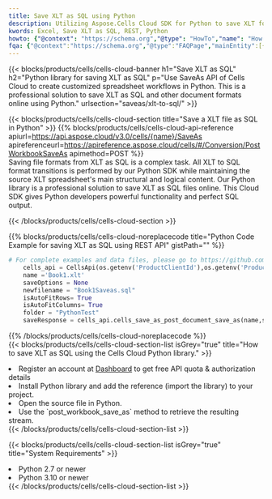 ```yaml
---
title: Save XLT as SQL using Python 
description: Utilizing Aspose.Cells Cloud SDK for Python to save XLT format file as SQL format file. 
kwords: Excel, Save XLT as SQL, REST, Python
howto: {"@context": "https://schema.org","@type": "HowTo","name": "How to save XLT as SQL using the Cells Cloud Python library.","description": "How to save XLT as SQL using the Cells Cloud Python library.","image": {"@type": "ImageObject"},"url": "/python/saveas/xlt-to-sql/","step": [{ "@type": "HowToStep","name": "How to save XLT as SQL using the Cells Cloud Python library. step 1", "image": {"@type": "ImageObject",},"url": "/python/saveas/xlt-to-sql/","text": "Register an account at <a href='https://dashboard.aspose.cloud/'>Dashboard</a> to get free API quota & authorization details",},{ "@type": "HowToStep","name": "How to save XLT as SQL using the Cells Cloud Python library. step 1", "image": {"@type": "ImageObject",},"url": "/python/saveas/xlt-to-sql/","text": "Install Python library and add the reference (import the library) to your project.",},{ "@type": "HowToStep","name": "How to save XLT as SQL using the Cells Cloud Python library. step 1", "image": {"@type": "ImageObject",},"url": "/python/saveas/xlt-to-sql/","text": "Open the source file in Python.",},{ "@type": "HowToStep","name": "How to save XLT as SQL using the Cells Cloud Python library. step 1", "image": {"@type": "ImageObject",},"url": "/python/saveas/xlt-to-sql/","text": "Use the `post_workbook_save_as` method to retrieve the resulting stream.",}, ],"supply": {"@type": "HowToSupply","name": "document"},"tool": [{"@type": "HowToTool","name": "PyCharm, Visual Studio Code, Sublime, Eclipse"},{"@type": "HowToTool","name": "Aspose Cells"}],"totalTime": "PT6M"}
fqa: {"@context":"https://schema.org","@type":"FAQPage","mainEntity":[{"@type":"Question","name":"Why save file as other formats file in C# using REST API?","acceptedAnswer":{"@type":"Answer","text":"Documents are encoded in many ways, and some files may be incompatible with the software you use. To open and read such files, just save them as appropriate file formats.<br/><ol><li>Install .NET SDK and add the reference (import the library) to your project.</li><li>Open the source file in C# using REST API.</li><li>Call the PostWorkbookSaveAsRequest() method, passing an output filename with required extension.</li><li>Get the result of save as a separate file.</li></ol>"}},{"@type":"Question","name":"What file formats can I save as with your C# library?","acceptedAnswer":{"@type":"Answer","text":"We support a variety of file formats for conversion using .NET library, including XLSX, Excel, xls , PDF, CSV, HTML, Markdown, XML, PNG, JPG, TIFF, Json, TXT and many more."}},{"@type":"Question","name":"What is the maximum allowed file size for conversion using this .NET library?","acceptedAnswer":{"@type":"Answer","text":"There are no file size limits for format conversions using .NET library."}}]}
---
```



{{< blocks/products/cells/cells-cloud-banner h1="Save XLT as SQL" h2="Python library for saving XLT as SQL" p="Use SaveAs API of Cells Cloud to create customized spreadsheet workflows in Python. This is a professional solution to save XLT as SQL and other document formats online using Python." urlsection="saveas/xlt-to-sql/" >}}

{{< blocks/products/cells/cells-cloud-section  title="Save a XLT file as SQL in Python" >}}
{{% blocks/products/cells/cells-cloud-api-reference  apiurl=https://api.aspose.cloud/v3.0/cells/{name}/SaveAs  apireferenceurl=https://apireference.aspose.cloud/cells/#/Conversion/PostWorkbookSaveAs  apimethod=POST %}}
<br/>
Saving file formats from XLT as SQL is a complex task. All XLT to SQL format transitions is performed by our Python SDK while maintaining the source XLT spreadsheet's main structural and logical content. Our Python library is a professional solution to save XLT as SQL files online. This Cloud SDK gives Python developers powerful functionality and perfect SQL output.

{{< /blocks/products/cells/cells-cloud-section >}}

{{% blocks/products/cells/cells-cloud-noreplacecode title="Python Code Example for saving XLT as SQL using REST API" gistPath="" %}}
  
```python
# For complete examples and data files, please go to https://github.com/aspose-cells-cloud/aspose-cells-cloud-python/
    cells_api = CellsApi(os.getenv('ProductClientId'),os.getenv('ProductClientSecret'))
    name ='Book1.xlt'    
    saveOptions = None
    newfilename = "Book1Saveas.sql"
    isAutoFitRows= True
    isAutoFitColumns= True
    folder = "PythonTest"
    saveResponse = cells_api.cells_save_as_post_document_save_as(name,save_options=saveOptions, newfilename=(folder +'/' + newfilename),folder=folder)
```
  
{{% /blocks/products/cells/cells-cloud-noreplacecode  %}}
<br/>
{{< blocks/products/cells/cells-cloud-section-list isGrey="true"  title="How to save XLT as SQL using the Cells Cloud Python library." >}}
<li>Register an account at <a href="https://dashboard.aspose.cloud/">Dashboard</a> to get free API quota & authorization details</li>
<li>Install Python library and add the reference (import the library) to your project.</li>
<li>Open the source file in Python.</li>
<li>Use the `post_workbook_save_as` method to retrieve the resulting stream.</li>
{{< /blocks/products/cells/cells-cloud-section-list >}}

{{< blocks/products/cells/cells-cloud-section-list isGrey="true"  title="System Requirements" >}}
<li>Python 2.7 or newer</li>
<li>Python 3.10 or newer</li>
{{< /blocks/products/cells/cells-cloud-section-list >}}
